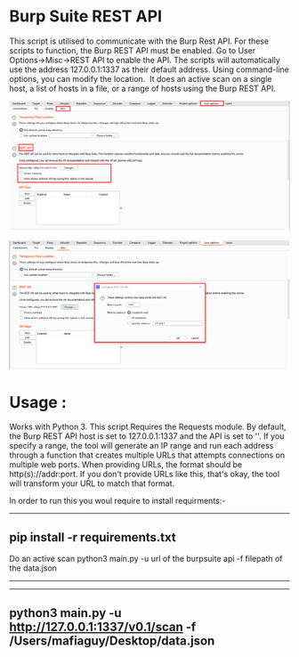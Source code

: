 # Burp Suite REST API

This script is utilised to communicate with the Burp Rest API. For these scripts to function, the Burp REST API must be enabled. Go to User Options->Misc->REST API to enable the API. The scripts will automatically use the address 127.0.0.1:1337 as their default address. Using command-line options, you can modify the location.  It does an active scan on a single host, a list of hosts in a file, or a range of hosts using the Burp REST API.

<p align="center">
  <img src="images\Rest_API.png" alt="Custom Gif"/>
</p>

<p align="center">
  <img src="images\Rest_API_Config.png" alt="Custom Gif"/>
</p>

# Usage :

Works with Python 3. This script Requires the Requests module. By default, the Burp REST API host is set to 127.0.0.1:1337 and the API is set to ''. If you specify a range, the tool will generate an IP range and run each address through a function that creates multiple URLs that attempts connections on multiple web ports. When providing URLs, the format should be http(s)://addr:port. If you don't provide URLs like this, that's okay, the tool will transform your URL to match that format.

In order to run this you woul require to install requirments:-

---

## pip install -r requirements.txt

Do an active scan
python3 main.py -u url of the burpsuite api -f filepath of the data.json

---

---

## python3 main.py -u http://127.0.0.1:1337/v0.1/scan -f /Users/mafiaguy/Desktop/data.json
